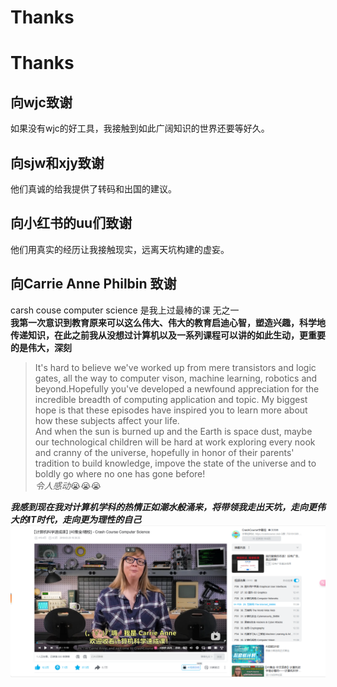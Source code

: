 # Thanks


# Thanks
## 向wjc致谢
如果没有wjc的好工具，我接触到如此广阔知识的世界还要等好久。

## 向sjw和xjy致谢
他们真诚的给我提供了转码和出国的建议。

## 向小红书的uu们致谢
他们用真实的经历让我接触现实，远离天坑构建的虚妄。

## 向Carrie Anne Philbin 致谢
carsh couse computer science 是我上过最棒的课 无之一   
**我第一次意识到教育原来可以这么伟大、伟大的教育启迪心智，塑造兴趣，科学地传递知识，在此之前我从没想过计算机以及一系列课程可以讲的如此生动，更重要的是伟大，深刻**

> It's hard to believe we've worked up from mere transistors and logic gates, all the way to computer vison, machine learning, robotics and beyond.Hopefully you've developed a newfound appreciation for the incredible breadth of computing application and topic. My biggest hope is that these episodes have inspired you to learn more about how these subjects affect your life.  
> And when the sun is burned up and the Earth is space dust, maybe our technological children will be hard at work exploring every nook and cranny of the universe, hopefully in honor of their parents' tradition to build knowledge, impove the state of the universe and to boldly go where no one has gone before!   
*令人感动*😭😭😭

***我感到现在我对计算机学科的热情正如潮水般涌来，将带领我走出天坑，走向更伟大的IT时代，走向更为理性的自己***
![alt text](/great.png)
